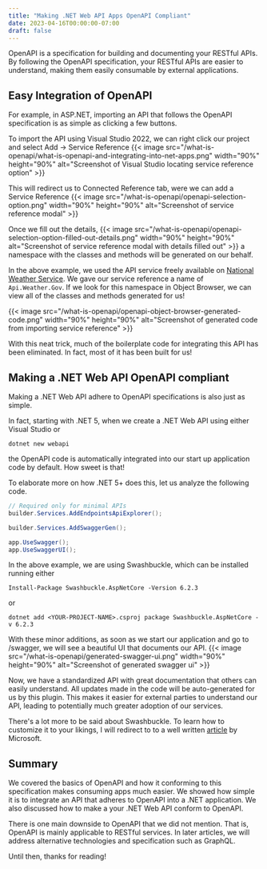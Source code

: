```yaml
---
title: "Making .NET Web API Apps OpenAPI Compliant"
date: 2023-04-16T00:00:00-07:00
draft: false
---
```


OpenAPI is a specification for building and documenting your RESTful APIs. By following the OpenAPI specification, your RESTful APIs are easier to understand, making them easily consumable by external applications.

## Easy Integration of OpenAPI

For example, in ASP.NET, importing an API that follows the OpenAPI specification is as simple as clicking a few buttons. 

To import the API using Visual Studio 2022, we can right click our project and select Add -> Service Reference
{{< image
src="/what-is-openapi/what-is-openapi-and-integrating-into-net-apps.png"
width="90%"
height="90%"
alt="Screenshot of Visual Studio locating service reference option" >}}

This will redirect us to Connected Reference tab, were we can add a Service Reference
{{< image
src="/what-is-openapi/openapi-selection-option.png"
width="90%"
height="90%"
alt="Screenshot of service reference modal" >}}

Once we fill out the details,
{{< image
src="/what-is-openapi/openapi-selection-option-filled-out-details.png"
width="90%"
height="90%"
alt="Screenshot of service reference modal with details filled out" >}}
a namespace with the classes and methods will be generated on our behalf.

In the above example, we used the API service freely available on [National Weather Service](https://www.weather.gov/documentation/services-web-api). We gave our service reference a name of ``Api.Weather.Gov``. If we look for this namespace in Object Browser, we can view all of the classes and methods generated for us!

{{< image
src="/what-is-openapi/openapi-object-browser-generated-code.png"
width="90%"
height="90%"
alt="Screenshot of generated code from importing service reference" >}}

With this neat trick, much of the boilerplate code for integrating this API has been eliminated. In fact, most of it has been built for us!

## Making a .NET Web API OpenAPI compliant

Making a .NET Web API adhere to OpenAPI specifications is also just as simple. 

In fact, starting with .NET 5, when we create a .NET Web API using either Visual Studio or 
```
dotnet new webapi
```
the OpenAPI code is automatically integrated into our start up application code by default. How sweet is that!

To elaborate more on how .NET 5+ does this, let us analyze the following code.
```csharp
// Required only for minimal APIs
builder.Services.AddEndpointsApiExplorer();

builder.Services.AddSwaggerGen();

app.UseSwagger();
app.UseSwaggerUI();
```

In the above example, we are using Swashbuckle, which can be installed running either
```
Install-Package Swashbuckle.AspNetCore -Version 6.2.3
```
or 
```
dotnet add <YOUR-PROJECT-NAME>.csproj package Swashbuckle.AspNetCore -v 6.2.3
```

With these minor additions, as soon as we start our application and go to /swagger, we will see a beautiful UI that documents our API.
{{< image
src="/what-is-openapi/generated-swagger-ui.png"
width="90%"
height="90%"
alt="Screenshot of generated swagger ui" >}}

Now, we have a standardized API with great documentation that others can easily understand. All updates made in the code will be auto-generated for us by this plugin. This makes it easier for external parties to understand our API, leading to potentially much greater adoption of our services.

There's a lot more to be said about Swashbuckle. To learn how to customize it to your likings, I will redirect to to a well written [article](https://learn.microsoft.com/en-us/aspnet/core/tutorials/getting-started-with-swashbuckle?view=aspnetcore-7.0&tabs=visual-studio-code) by Microsoft.

## Summary

We covered the basics of OpenAPI and how it conforming to this specification makes consuming apps much easier. We showed how simple it is to integrate an API that adheres to OpenAPI into a .NET application. We also discussed how to make a your .NET Web API conform to OpenAPI.

There is one main downside to OpenAPI that we did not mention. That is, OpenAPI is mainly applicable to RESTful services. In later articles, we will address alternative technologies and specification such as GraphQL.

Until then, thanks for reading!